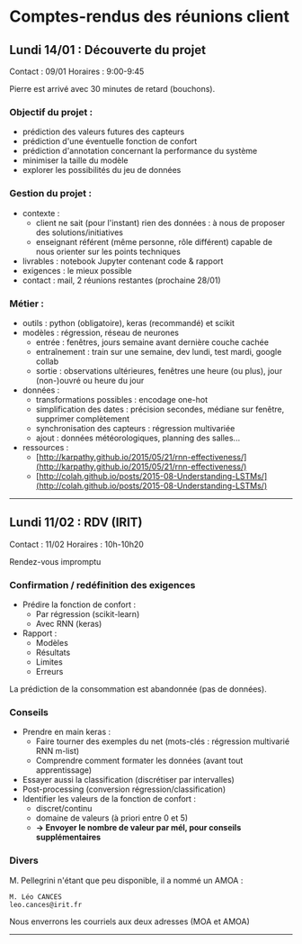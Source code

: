 ﻿# Comptes-rendus des réunions client

## Lundi 14/01 : Découverte du projet

Contact : 09/01
Horaires : 9:00-9:45

Pierre est arrivé avec 30 minutes de retard (bouchons).

### Objectif du projet :

- prédiction des valeurs futures des capteurs
- prédiction d'une éventuelle fonction de confort
- prédiction d'annotation concernant la performance du système
- minimiser la taille du modèle
- explorer les possibilités du jeu de données

### Gestion du projet :

- contexte :
  - client ne sait (pour l'instant) rien des données : à nous de proposer des solutions/initiatives
  - enseignant référent (même personne, rôle différent) capable de nous orienter sur les points techniques
- livrables : notebook Jupyter contenant code & rapport
- exigences : le mieux possible
- contact : mail, 2 réunions restantes (prochaine 28/01)

### Métier :

- outils : python (obligatoire), keras (recommandé) et scikit
- modèles : régression, réseau de neurones
  - entrée : fenêtres, jours semaine avant dernière couche cachée
  - entraînement : train sur une semaine, dev lundi, test mardi, google collab
  - sortie : observations ultérieures, fenêtres une heure (ou plus), jour (non-)ouvré ou heure du jour
- données :
  - transformations possibles : encodage one-hot
  - simplification des dates : précision secondes, médiane sur fenêtre, supprimer complètement
  - synchronisation des capteurs : régression multivariée
  - ajout : données météorologiques, planning des salles...
- ressources :
  - [http://karpathy.github.io/2015/05/21/rnn-effectiveness/](http://karpathy.github.io/2015/05/21/rnn-effectiveness/)
  - [http://colah.github.io/posts/2015-08-Understanding-LSTMs/](http://colah.github.io/posts/2015-08-Understanding-LSTMs/)


---

## Lundi 11/02 : RDV (IRIT)

Contact : 11/02
Horaires : 10h-10h20

Rendez-vous impromptu

### Confirmation / redéfinition des exigences

 - Prédire la fonction de confort :
    - Par régression (scikit-learn)
    - Avec RNN (keras)
 - Rapport :
    - Modèles
    - Résultats
    - Limites
    - Erreurs

La prédiction de la consommation est abandonnée (pas de données).

### Conseils

 - Prendre en main keras :
    - Faire tourner des exemples du net (mots-clés : régression multivarié RNN m-list)
    - Comprendre comment formater les données (avant tout apprentissage)
 - Essayer aussi la classification (discrétiser par intervalles)
 - Post-processing (conversion régression/classification)
 - Identifier les valeurs de la fonction de confort :
    - discret/continu
    - domaine de valeurs (à priori entre 0 et 5)
    - **-> Envoyer le nombre de valeur par mél, pour conseils supplémentaires**

### Divers

M. Pellegrini n'étant que peu disponible, il a nommé un AMOA :

	M. Léo CANCES
	leo.cances@irit.fr

Nous enverrons les courriels aux deux adresses (MOA et AMOA)

---